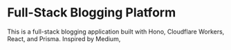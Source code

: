 # Full-Stack Blogging Platform

This is a full-stack blogging application built with Hono, Cloudflare Workers, React, and Prisma. Inspired by Medium,
